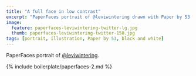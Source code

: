 ```yaml
---
title: "A full face in low contrast"
excerpt: "PaperFaces portrait of @leviwintering drawn with Paper by 53 on an iPad."
image: 
  feature: paperfaces-leviwintering-twitter-lg.jpg
  thumb: paperfaces-leviwintering-twitter-150.jpg
tags: [portrait, illustration, Paper by 53, black and white]
---
```


PaperFaces portrait of [@leviwintering](http://twitter.com/leviwintering).

{% include boilerplate/paperfaces-2.md %}
